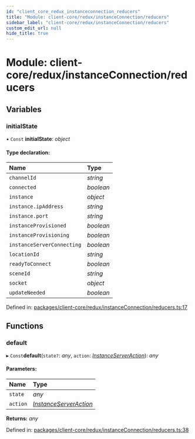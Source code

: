 ```yaml
---
id: "client_core_redux_instanceconnection_reducers"
title: "Module: client-core/redux/instanceConnection/reducers"
sidebar_label: "client-core/redux/instanceConnection/reducers"
custom_edit_url: null
hide_title: true
---
```


# Module: client-core/redux/instanceConnection/reducers

## Variables

### initialState

• `Const` **initialState**: *object*

#### Type declaration:

Name | Type |
:------ | :------ |
`channelId` | *string* |
`connected` | *boolean* |
`instance` | *object* |
`instance.ipAddress` | *string* |
`instance.port` | *string* |
`instanceProvisioned` | *boolean* |
`instanceProvisioning` | *boolean* |
`instanceServerConnecting` | *boolean* |
`locationId` | *string* |
`readyToConnect` | *boolean* |
`sceneId` | *string* |
`socket` | *object* |
`updateNeeded` | *boolean* |

Defined in: [packages/client-core/redux/instanceConnection/reducers.ts:17](https://github.com/xr3ngine/xr3ngine/blob/5c3dcaef1/packages/client-core/redux/instanceConnection/reducers.ts#L17)

## Functions

### default

▸ `Const`**default**(`state?`: *any*, `action`: [*InstanceServerAction*](client_core_redux_instanceconnection_actions.md#instanceserveraction)): *any*

#### Parameters:

Name | Type |
:------ | :------ |
`state` | *any* |
`action` | [*InstanceServerAction*](client_core_redux_instanceconnection_actions.md#instanceserveraction) |

**Returns:** *any*

Defined in: [packages/client-core/redux/instanceConnection/reducers.ts:38](https://github.com/xr3ngine/xr3ngine/blob/5c3dcaef1/packages/client-core/redux/instanceConnection/reducers.ts#L38)
